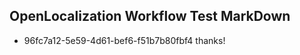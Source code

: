 ## OpenLocalization Workflow Test MarkDown
* 96fc7a12-5e59-4d61-bef6-f51b7b80fbf4 thanks!

<!--HONumber=Jul16_HO4-->



